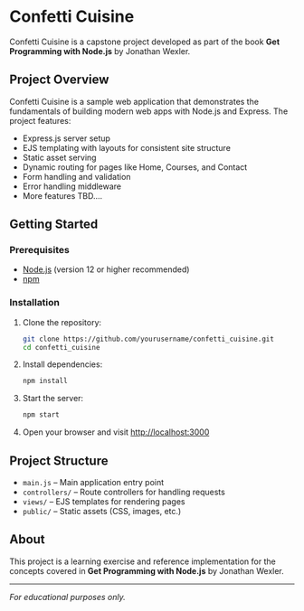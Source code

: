 # Confetti Cuisine

Confetti Cuisine is a capstone project developed as part of the book **Get Programming with Node.js** by Jonathan Wexler.

## Project Overview

Confetti Cuisine is a sample web application that demonstrates the fundamentals of building modern web apps with Node.js and Express. The project features:

- Express.js server setup
- EJS templating with layouts for consistent site structure
- Static asset serving
- Dynamic routing for pages like Home, Courses, and Contact
- Form handling and validation
- Error handling middleware
- More features TBD....

## Getting Started

### Prerequisites

- [Node.js](https://nodejs.org/) (version 12 or higher recommended)
- [npm](https://www.npmjs.com/)

### Installation

1. Clone the repository:

   ```sh
   git clone https://github.com/yourusername/confetti_cuisine.git
   cd confetti_cuisine
   ```

2. Install dependencies:

   ```sh
   npm install
   ```

3. Start the server:

   ```sh
   npm start
   ```

4. Open your browser and visit [http://localhost:3000](http://localhost:3000)

## Project Structure

- `main.js` – Main application entry point
- `controllers/` – Route controllers for handling requests
- `views/` – EJS templates for rendering pages
- `public/` – Static assets (CSS, images, etc.)

## About

This project is a learning exercise and reference implementation for the concepts covered in **Get Programming with Node.js** by Jonathan Wexler.

---

_For educational purposes only._
